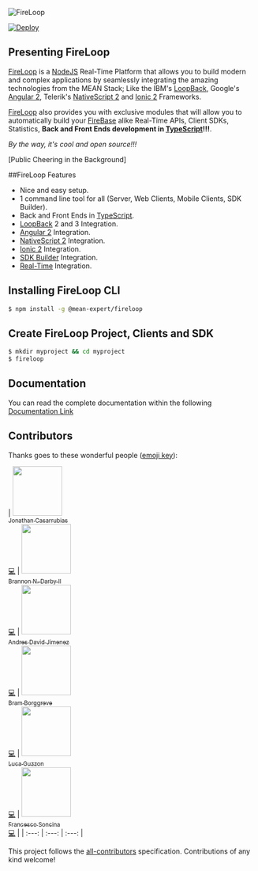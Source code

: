 ![FireLoop](https://storage.googleapis.com/fireloop/fireloop-gh-header.svg)


[![Deploy](https://www.herokucdn.com/deploy/button.svg)](https://heroku.com/deploy?template=https://github.com/mean-expert-official/fireloop-starter/tree/master)

## Presenting FireLoop

[FireLoop] is a [NodeJS] Real-Time Platform that allows you to build modern and complex applications by seamlessly integrating the amazing technologies from the MEAN Stack; Like the IBM's [LoopBack], Google's [Angular 2], Telerik's [NativeScript 2] and [Ionic 2] Frameworks.

[FireLoop] also provides you with exclusive modules that will allow you to automatically build your [FireBase] alike Real-Time APIs, Client SDKs, Statistics, **Back and Front Ends development in [TypeScript]!!!**.

*By the way, it's cool and open source!!!*

[Public Cheering in the Background]

##FireLoop Features

- Nice and easy setup.
- 1 command line tool for all (Server, Web Clients, Mobile Clients, SDK Builder).
- Back and Front Ends in [TypeScript].
- [LoopBack] 2 and 3 Integration.
- [Angular 2] Integration.
- [NativeScript 2] Integration.
- [Ionic 2] Integration.
- [SDK Builder] Integration.
- [Real-Time] Integration.

## Installing FireLoop CLI

````sh
$ npm install -g @mean-expert/fireloop
````

## Create FireLoop Project, Clients and SDK
````sh
$ mkdir myproject && cd myproject
$ fireloop
````

## Documentation

You can read the complete documentation within the following [Documentation Link](http://docs.fireloop.io/)

## Contributors

Thanks goes to these wonderful people ([emoji key](https://github.com/kentcdodds/all-contributors#emoji-key)):

<!-- ALL-CONTRIBUTORS-LIST:START - Do not remove or modify this section -->
| [<img src="https://avatars0.githubusercontent.com/u/1533239?v=3" width="100px;"/><br /><sub>Jonathan Casarrubias</sub>](http://mean.expert/)<br />[💻](https://github.com/mean-expert-official/fireloop.io/commits?author=jonathan-casarrubias) | [<img src="https://avatars2.githubusercontent.com/u/6089253?v=3" width="100px;"/><br /><sub>Brannon N. Darby II</sub>](https://github.com/brannon-darby)<br />[💻](https://github.com/mean-expert-official/fireloop.io/commits?author=brannon-darby) | [<img src="https://avatars1.githubusercontent.com/u/12107518?v=3" width="100px;"/><br /><sub>Andres David Jimenez</sub>](https://plus.google.com/+AndresJimenezS/posts)<br />[💻](https://github.com/mean-expert-official/fireloop.io/commits?author=kattsushi) | [<img src="https://avatars0.githubusercontent.com/u/36491?v=3" width="100px;"/><br /><sub>Bram Borggreve</sub>](http://colmena.io/)<br />[💻](https://github.com/mean-expert-official/fireloop.io/commits?author=beeman) | [<img src="https://avatars0.githubusercontent.com/u/902512?v=3" width="100px;"/><br /><sub>Luca Guzzon</sub>](http://me.lucaguzzon.com)<br />[💻](https://github.com/mean-expert-official/fireloop.io/commits?author=lguzzon) | [<img src="https://avatars0.githubusercontent.com/u/984628?v=3" width="100px;"/><br /><sub>Francesco Soncina</sub>](https://github.com/phra)<br />[💻](https://github.com/mean-expert-official/fireloop.io/commits?author=phra) |
| :---: | :---: | :---: |
<!-- ALL-CONTRIBUTORS-LIST:END -->

This project follows the [all-contributors](https://github.com/kentcdodds/all-contributors) specification. Contributions of any kind welcome!

[NodeJS]: http://nodejs.org
[Horizon]: http://horizon.io/
[FireLoop]: http://fireloop.io
[FireLoop.io]: http://fireloop.io
[FireBase]: https://firebase.google.com/
[Google's FireBase]: https://firebase.google.com/
[NativeScript 2]: http://nativescript.org
[Ionic 2]: http://ionic.io
[Angular 2]: http://angular.io
[LoopBack]: http://loopback.io
[IBM's LoopBack Framework]: http://loopback.io
[LoopBack SDK Builder]: http://github.com/mean-expert-official/loopback-sdk-builder
[loopback-sdk-angular]: http://npmjs.org/package/loopback-sdk-angular
[loopback-component-pubsub]: http://npmjs.org/package/loopback-component-pubsub
[LoopBack Component Real-Time]: http://github.com/mean-expert-official/loopback-component-realtime
[TypeScript]: https://www.typescriptlang.org
[SDK Builder]: https://github.com/mean-expert-official/loopback-sdk-builder
[Real-Time]: https://github.com/mean-expert-official/loopback-component-realtime
